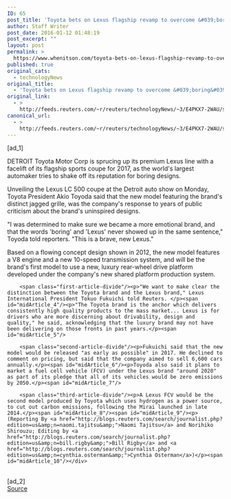 ```yaml
---
ID: 65
post_title: 'Toyota bets on Lexus flagship revamp to overcome &#039;boring&#039; image'
author: Staff Writer
post_date: 2016-01-12 01:48:19
post_excerpt: ""
layout: post
permalink: >
  https://www.whenitson.com/toyota-bets-on-lexus-flagship-revamp-to-overcome-boring-image/
published: true
original_cats:
  - technologyNews
original_title:
  - 'Toyota bets on Lexus flagship revamp to overcome &#039;boring&#039; image'
original_link:
  - >
    http://feeds.reuters.com/~r/reuters/technologyNews/~3/E4PKX7-2WAU/story01.htm
canonical_url:
  - >
    http://feeds.reuters.com/~r/reuters/technologyNews/~3/E4PKX7-2WAU/story01.htm
---
```

 [ad_1]
<br><div id="articleText">
<span id="midArticle_start"/>

<span class="focusParagraph" readability="5"><p><span class="articleLocation">DETROIT</span> Toyota Motor Corp is sprucing up its premium Lexus line with a facelift of its flagship sports coupe for 2017, as the world's largest automaker tries to shake off its reputation for boring designs. </p></span><span id="midArticle_0"/><p>Unveiling the Lexus LC 500 coupe at the Detroit auto show on Monday, Toyota President Akio Toyoda said that the new model featuring the brand's distinct jagged grille, was the company's response to years of public criticism about the brand's uninspired designs.</p><span id="midArticle_1"/><p>"I was determined to make sure we became a more emotional brand, and that the words 'boring' and 'Lexus' never showed up in the same sentence," Toyoda told reporters. "This is a brave, new Lexus."</p><span id="midArticle_2"/><p>Based on a flowing concept design shown in 2012, the new model features a V8 engine and a new 10-speed transmission system, and will be the brand's first model to use a new, luxury rear-wheel drive platform developed under the company's new shared platform production system.   </p><span id="midArticle_3"/>
        
        <span class="first-article-divide"/><p>"We want to make clear the distinction between the Toyota brand and the Lexus brand," Lexus International President Tokuo Fukuichi told Reuters. </p><span id="midArticle_4"/><p>"The Toyota brand is the anchor which delivers consistently high quality products to the mass market... Lexus is for drivers who are more discerning about drivability, design and quality," he said, acknowledging that the luxury brand may not have been delivering on those fronts in past years.</p><span id="midArticle_5"/>
        
        <span class="second-article-divide"/><p>Fukuichi said that the new model would be released "as early as possible" in 2017. He declined to comment on pricing, but said that the company aimed to sell 6,600 cars annually.</p><span id="midArticle_6"/><p>Toyoda also said it plans to market a fuel cell vehicle (FCV) under the Lexus brand "around 2020" as part of its pledge that all of its vehicles would be zero emissions by 2050.</p><span id="midArticle_7"/>
        
        <span class="third-article-divide"/><p>A Lexus FCV would be the second model produced by Toyota which uses hydrogen as a power source, to cut out carbon emissions, following the Mirai launched in late 2014.</p><span id="midArticle_8"/><span id="midArticle_9"/><p> (Reporting By <a href="http://blogs.reuters.com/search/journalist.php?edition=us&amp;n=naomi.tajitsu&amp;">Naomi Tajitsu</a> and Norihiko Shirouzu; Editing by <a href="http://blogs.reuters.com/search/journalist.php?edition=us&amp;n=bill.rigby&amp;">Bill Rigby</a> and <a href="http://blogs.reuters.com/search/journalist.php?edition=us&amp;n=cynthia.osterman&amp;">Cynthia Osterman</a>)</p><span id="midArticle_10"/></div>
<br>[ad_2]
<br><a href="http://feeds.reuters.com/~r/reuters/technologyNews/~3/E4PKX7-2WAU/story01.htm">Source </a>